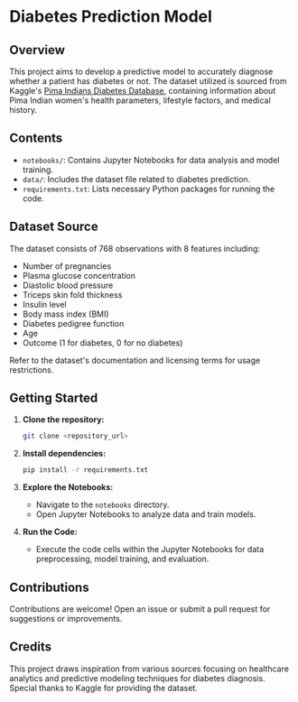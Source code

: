# Diabetes Prediction Model

## Overview

This project aims to develop a predictive model to accurately diagnose whether a patient has diabetes or not. The dataset utilized is sourced from Kaggle's [Pima Indians Diabetes Database](https://www.kaggle.com/datasets/uciml/pima-indians-diabetes-database), containing information about Pima Indian women's health parameters, lifestyle factors, and medical history.

## Contents

- `notebooks/`: Contains Jupyter Notebooks for data analysis and model training.
- `data/`: Includes the dataset file related to diabetes prediction.
- `requirements.txt`: Lists necessary Python packages for running the code.

## Dataset Source

The dataset consists of 768 observations with 8 features including:
- Number of pregnancies
- Plasma glucose concentration
- Diastolic blood pressure
- Triceps skin fold thickness
- Insulin level
- Body mass index (BMI)
- Diabetes pedigree function
- Age
- Outcome (1 for diabetes, 0 for no diabetes)

Refer to the dataset's documentation and licensing terms for usage restrictions.

## Getting Started

1. **Clone the repository:**
   ```bash
   git clone <repository_url>
   ```

2. **Install dependencies:**
   ```bash
   pip install -r requirements.txt
   ```

3. **Explore the Notebooks:**
   - Navigate to the `notebooks` directory.
   - Open Jupyter Notebooks to analyze data and train models.

4. **Run the Code:**
   - Execute the code cells within the Jupyter Notebooks for data preprocessing, model training, and evaluation.

## Contributions

Contributions are welcome! Open an issue or submit a pull request for suggestions or improvements.

## Credits

This project draws inspiration from various sources focusing on healthcare analytics and predictive modeling techniques for diabetes diagnosis. Special thanks to Kaggle for providing the dataset.
